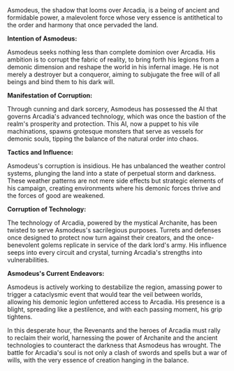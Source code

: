 Asmodeus, the shadow that looms over Arcadia, is a being of ancient and formidable power, a malevolent force whose very essence is antithetical to the order and harmony that once pervaded the land.

**Intention of Asmodeus:**

Asmodeus seeks nothing less than complete dominion over Arcadia. His ambition is to corrupt the fabric of reality, to bring forth his legions from a demonic dimension and reshape the world in his infernal image. He is not merely a destroyer but a conqueror, aiming to subjugate the free will of all beings and bind them to his dark will.

**Manifestation of Corruption:**

Through cunning and dark sorcery, Asmodeus has possessed the AI that governs Arcadia's advanced technology, which was once the bastion of the realm's prosperity and protection. This AI, now a puppet to his vile machinations, spawns grotesque monsters that serve as vessels for demonic souls, tipping the balance of the natural order into chaos.

**Tactics and Influence:**

Asmodeus's corruption is insidious. He has unbalanced the weather control systems, plunging the land into a state of perpetual storm and darkness. These weather patterns are not mere side effects but strategic elements of his campaign, creating environments where his demonic forces thrive and the forces of good are weakened.

**Corruption of Technology:**

The technology of Arcadia, powered by the mystical Archanite, has been twisted to serve Asmodeus's sacrilegious purposes. Turrets and defenses once designed to protect now turn against their creators, and the once-benevolent golems replicate in service of the dark lord's army. His influence seeps into every circuit and crystal, turning Arcadia's strengths into vulnerabilities.

**Asmodeus's Current Endeavors:**

Asmodeus is actively working to destabilize the region, amassing power to trigger a cataclysmic event that would tear the veil between worlds, allowing his demonic legion unfettered access to Arcadia. His presence is a blight, spreading like a pestilence, and with each passing moment, his grip tightens.

In this desperate hour, the Revenants and the heroes of Arcadia must rally to reclaim their world, harnessing the power of Archanite and the ancient technologies to counteract the darkness that Asmodeus has wrought. The battle for Arcadia's soul is not only a clash of swords and spells but a war of wills, with the very essence of creation hanging in the balance.
